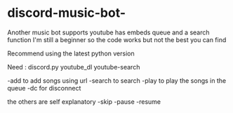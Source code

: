 # discord-music-bot-
Another music bot supports youtube has embeds queue and a search function I'm still a beginner so the code works but not the best you can find

Recommend using the latest python version

Need : 
discord.py
youtube_dl
youtube-search

-add to add songs using url
-search to search
-play to play the songs in the queue
-dc for disconnect

the others are self explanatory
-skip
-pause
-resume


